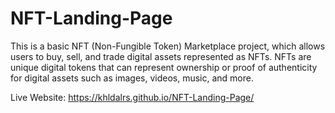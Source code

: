 # NFT-Landing-Page
This is a basic NFT (Non-Fungible Token) Marketplace project,
which allows users to buy, sell, and trade digital assets represented as NFTs. 
NFTs are unique digital tokens that can represent ownership or proof of authenticity for digital assets such as images, videos, music, and more.

Live Website: https://khldalrs.github.io/NFT-Landing-Page/
